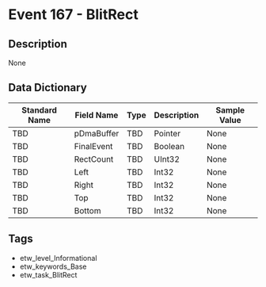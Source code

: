 # Event 167 - BlitRect

## Description
None

## Data Dictionary
|Standard Name|Field Name|Type|Description|Sample Value|
|---|---|---|---|---|
|TBD|pDmaBuffer|TBD|Pointer|None|None|
|TBD|FinalEvent|TBD|Boolean|None|None|
|TBD|RectCount|TBD|UInt32|None|None|
|TBD|Left|TBD|Int32|None|None|
|TBD|Right|TBD|Int32|None|None|
|TBD|Top|TBD|Int32|None|None|
|TBD|Bottom|TBD|Int32|None|None|

## Tags
* etw_level_Informational
* etw_keywords_Base
* etw_task_BlitRect